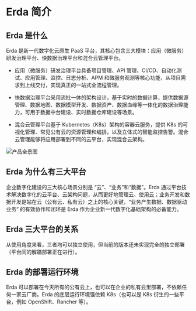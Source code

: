 
# Erda 简介

## Erda 是什么

Erda 是新一代数字化云原生 PaaS 平台，其核心包含三大模块：应用（微服务）研发治理平台、快数据治理平台和混合云管理平台。

* 应用（微服务）研发治理平台具备项目管理、API 管理、CI/CD、自动化测试、应用管理、监控、日志分析、APM 和微服务观测等核心功能，从项目需求到上线交付，实现真正的一站式全流程管理。

* 快数据治理平台采用流批一体的架构设计，基于实时的数据计算，提供数据源管理、数据地图、数据模型开发、数据资产、数据血缘等一体化的数据治理能力，可用于数据中台建设、实时数据仓库建设等场景。

* 混合云管理平台基于 Kubernetes（K8s）架构的容器云服务，提供 K8s 的可视化管理、常见公有云的资源管理和编排，以及立体式的智能监控告警。混合云管理能够将应用部署到不同的云平台，实现混合云架构。

![产品全景图](http://terminus-paas.oss-cn-hangzhou.aliyuncs.com/paas-doc/2021/07/16/43624f0c-06cc-4c54-bc7c-40a87738e355.png)

## Erda 为什么有三大平台

企业数字化建设的三大核心场景分别是 “云”、“业务”和“数据”。Erda 通过平台技术解决数字化的云平台、云架构问题，从而更好地管理云、使用云；业务开发和数据开发是站在云（公有云、私有云）之上的核心关键，“业务产生数据、数据驱动业务“ 的有效协作和闭环是 Erda 作为企业新一代数字化基础架构的必备能力。

## Erda 三大平台的关系

从使用角度来看，三者均可以独立使用，但当前的版本还未实现完全的独立部署（平台间的解耦部署正在进行）。

## Erda 的部署运行环境

Erda 可以部署在今天所有的公有云上，也可以在企业的私有云里部署，不依赖任何一家云厂商。Erda 的底层运行环境强依赖 K8s（也可以是 K8s 衍生的一些平台，例如 OpenShift、Rancher 等）。

